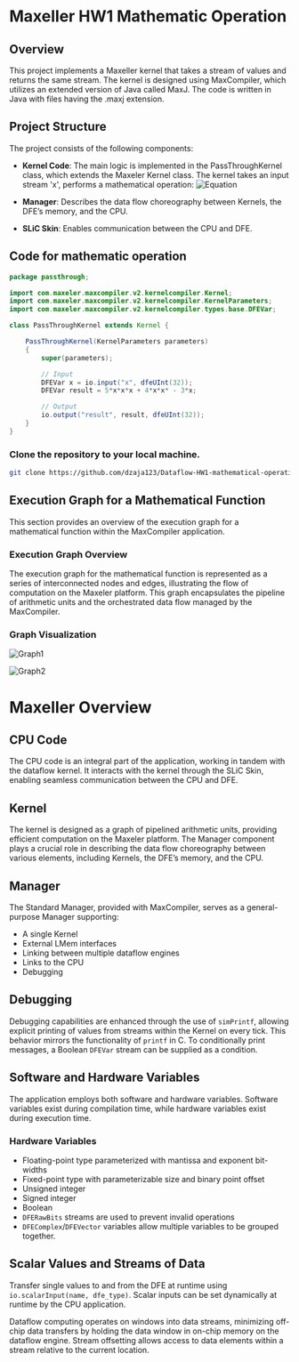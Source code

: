 # Maxeller HW1 Mathematic Operation

## Overview
This project implements a Maxeller kernel that takes a stream of values and returns the same stream. 
The kernel is designed using MaxCompiler, which utilizes an extended version of Java called MaxJ. 
The code is written in Java with files having the .maxj extension.

## Project Structure
The project consists of the following components:

- **Kernel Code**: The main logic is implemented in the PassThroughKernel class, which extends the Maxeler Kernel class. The kernel takes an input stream 'x', performs a mathematical operation:
  ![Equation](https://latex.codecogs.com/png.latex?5x^3+4x^2-3x)

- **Manager**: Describes the data flow choreography between Kernels, the DFE’s memory, and the CPU.

- **SLiC Skin**: Enables communication between the CPU and DFE.

## Code for mathematic operation
```java
package passthrough;

import com.maxeler.maxcompiler.v2.kernelcompiler.Kernel;
import com.maxeler.maxcompiler.v2.kernelcompiler.KernelParameters;
import com.maxeler.maxcompiler.v2.kernelcompiler.types.base.DFEVar;

class PassThroughKernel extends Kernel {

    PassThroughKernel(KernelParameters parameters)
    {
        super(parameters);

        // Input
        DFEVar x = io.input("x", dfeUInt(32));
        DFEVar result = 5*x*x*x + 4*x*x* - 3*x;

        // Output
        io.output("result", result, dfeUInt(32));
    }
}
```

### Clone the repository to your local machine.
```bash
git clone https://github.com/dzaja123/Dataflow-HW1-mathematical-operation-Maxeler.git
```

## Execution Graph for a Mathematical Function
This section provides an overview of the execution graph for a mathematical function within the MaxCompiler application.

### Execution Graph Overview
The execution graph for the mathematical function is represented as a series of interconnected nodes and edges, illustrating the flow of computation on the Maxeler platform. 
This graph encapsulates the pipeline of arithmetic units and the orchestrated data flow managed by the MaxCompiler.

### Graph Visualization
![Graph1](Graphs/PassThrough-PassThroughKernel-original.png)

![Graph2](Graphs/PassThrough-PassThroughKernel-final-simulation.png)

# Maxeller Overview
## CPU Code
The CPU code is an integral part of the application, working in tandem with the dataflow kernel. 
It interacts with the kernel through the SLiC Skin, enabling seamless communication between the CPU and DFE.

## Kernel
The kernel is designed as a graph of pipelined arithmetic units, providing efficient computation on the Maxeler platform. 
The Manager component plays a crucial role in describing the data flow choreography between various elements, including Kernels, the DFE’s memory, and the CPU.

## Manager
The Standard Manager, provided with MaxCompiler, serves as a general-purpose Manager supporting:
- A single Kernel
- External LMem interfaces
- Linking between multiple dataflow engines
- Links to the CPU
- Debugging

## Debugging
Debugging capabilities are enhanced through the use of `simPrintf`, allowing explicit printing of values from streams within the Kernel on every tick. 
This behavior mirrors the functionality of `printf` in C. To conditionally print messages, a Boolean `DFEVar` stream can be supplied as a condition.

## Software and Hardware Variables
The application employs both software and hardware variables. Software variables exist during compilation time, while hardware variables exist during execution time.

### Hardware Variables
- Floating-point type parameterized with mantissa and exponent bit-widths
- Fixed-point type with parameterizable size and binary point offset
- Unsigned integer
- Signed integer
- Boolean
- `DFERawBits` streams are used to prevent invalid operations
- `DFEComplex`/`DFEVector` variables allow multiple variables to be grouped together.

## Scalar Values and Streams of Data
Transfer single values to and from the DFE at runtime using `io.scalarInput(name, dfe_type)`. Scalar inputs can be set dynamically at runtime by the CPU application.

Dataflow computing operates on windows into data streams, minimizing off-chip data transfers by holding the data window in on-chip memory on the dataflow engine. 
Stream offsetting allows access to data elements within a stream relative to the current location.
